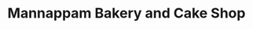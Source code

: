 ---
title: "Mannappam Bakery and Cake Shop"
url: /meeyannoor/mannappam-bakery-and-cake-shop/
shop: bakery
---